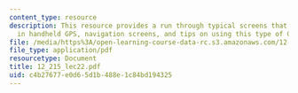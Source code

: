 ```yaml
---
content_type: resource
description: This resource provides a run through typical screens that are available
  in handheld GPS, navigation screens, and tips on using this type of GPS.
file: /media/https%3A/open-learning-course-data-rc.s3.amazonaws.com/12-215-modern-navigation-fall-2006/c4b27677e0d65d1b488e1c84bd194325_12_215_lec22.pdf
file_type: application/pdf
resourcetype: Document
title: 12_215_lec22.pdf
uid: c4b27677-e0d6-5d1b-488e-1c84bd194325
---
```

